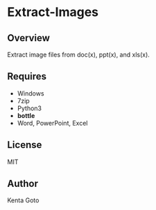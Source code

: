 # Extract-Images 

## Overview
Extract image files from doc(x), ppt(x), and xls(x).  

## Requires
- Windows
- 7zip
- Python3
- **bottle**
- Word, PowerPoint, Excel

## License
MIT

## Author
Kenta Goto
